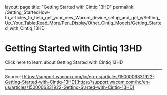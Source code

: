 layout: page
title: "Getting Started with Cintiq 13HD"
permalink: /Getting_StartedHow-to_articles_to_help_get_your_new_Wacom_device_setup_and_get_y/Setting_Up_Your_TabletRead_More/Pen_Display/Other_Cintiq_Models/Getting_Started_with_Cintiq_13HD

# Getting Started with Cintiq 13HD

Click here to learn about Getting Started with Cintiq 13HD

---
Source: [https://support.wacom.com/hc/en-us/articles/1500006331922-Getting-Started-with-Cintiq-13HD](https://support.wacom.com/hc/en-us/articles/1500006331922-Getting-Started-with-Cintiq-13HD)
